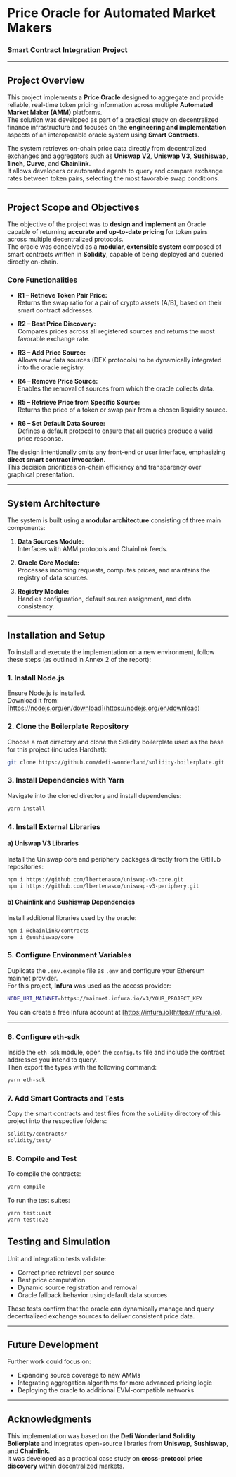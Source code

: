 # Price Oracle for Automated Market Makers

### Smart Contract Integration Project

---

## Project Overview

This project implements a **Price Oracle** designed to aggregate and provide reliable, real-time token pricing information across multiple **Automated Market Maker (AMM)** platforms.  
The solution was developed as part of a practical study on decentralized finance infrastructure and focuses on the **engineering and implementation** aspects of an interoperable oracle system using **Smart Contracts**.

The system retrieves on-chain price data directly from decentralized exchanges and aggregators such as **Uniswap V2**, **Uniswap V3**, **Sushiswap**, **1inch**, **Curve**, and **Chainlink**.  
It allows developers or automated agents to query and compare exchange rates between token pairs, selecting the most favorable swap conditions.

---

## Project Scope and Objectives

The objective of the project was to **design and implement** an Oracle capable of returning **accurate and up-to-date pricing** for token pairs across multiple decentralized protocols.  
The oracle was conceived as a **modular, extensible system** composed of smart contracts written in **Solidity**, capable of being deployed and queried directly on-chain.

### Core Functionalities

- **R1 – Retrieve Token Pair Price:**  
  Returns the swap ratio for a pair of crypto assets (A/B), based on their smart contract addresses.

- **R2 – Best Price Discovery:**  
  Compares prices across all registered sources and returns the most favorable exchange rate.

- **R3 – Add Price Source:**  
  Allows new data sources (DEX protocols) to be dynamically integrated into the oracle registry.

- **R4 – Remove Price Source:**  
  Enables the removal of sources from which the oracle collects data.

- **R5 – Retrieve Price from Specific Source:**  
  Returns the price of a token or swap pair from a chosen liquidity source.

- **R6 – Set Default Data Source:**  
  Defines a default protocol to ensure that all queries produce a valid price response.

The design intentionally omits any front-end or user interface, emphasizing **direct smart contract invocation**.  
This decision prioritizes on-chain efficiency and transparency over graphical presentation.

---

## System Architecture

The system is built using a **modular architecture** consisting of three main components:

1. **Data Sources Module:**  
   Interfaces with AMM protocols and Chainlink feeds.

2. **Oracle Core Module:**  
   Processes incoming requests, computes prices, and maintains the registry of data sources.

3. **Registry Module:**  
   Handles configuration, default source assignment, and data consistency.

---

## Installation and Setup

To install and execute the implementation on a new environment, follow these steps (as outlined in Annex 2 of the report):

### 1. Install Node.js

Ensure Node.js is installed.  
Download it from:  
[https://nodejs.org/en/download](https://nodejs.org/en/download)

### 2. Clone the Boilerplate Repository

Choose a root directory and clone the Solidity boilerplate used as the base for this project (includes Hardhat):

```bash
git clone https://github.com/defi-wonderland/solidity-boilerplate.git
```

### 3. Install Dependencies with Yarn

Navigate into the cloned directory and install dependencies:

```bash
yarn install
```

### 4. Install External Libraries

#### a) Uniswap V3 Libraries

Install the Uniswap core and periphery packages directly from the GitHub repositories:

```bash
npm i https://github.com/lbertenasco/uniswap-v3-core.git
npm i https://github.com/lbertenasco/uniswap-v3-periphery.git
```

#### b) Chainlink and Sushiswap Dependencies

Install additional libraries used by the oracle:

```bash
npm i @chainlink/contracts
npm i @sushiswap/core
```

### 5. Configure Environment Variables

Duplicate the `.env.example` file as `.env` and configure your Ethereum mainnet provider.  
For this project, **Infura** was used as the access provider:

```bash
NODE_URI_MAINNET=https://mainnet.infura.io/v3/YOUR_PROJECT_KEY
```

You can create a free Infura account at [https://infura.io](https://infura.io).

---

### 6. Configure eth-sdk

Inside the `eth-sdk` module, open the `config.ts` file and include the contract addresses you intend to query.  
Then export the types with the following command:

```bash
yarn eth-sdk
```

### 7. Add Smart Contracts and Tests

Copy the smart contracts and test files from the `solidity` directory of this project into the respective folders:

```bash
solidity/contracts/
solidity/test/
```

### 8. Compile and Test

To compile the contracts:

```bash
yarn compile
```

To run the test suites:

```bash
yarn test:unit
yarn test:e2e
```

## Testing and Simulation

Unit and integration tests validate:

- Correct price retrieval per source
- Best price computation
- Dynamic source registration and removal
- Oracle fallback behavior using default data sources

These tests confirm that the oracle can dynamically manage and query decentralized exchange sources to deliver consistent price data.

---

## Future Development

Further work could focus on:

- Expanding source coverage to new AMMs
- Integrating aggregation algorithms for more advanced pricing logic
- Deploying the oracle to additional EVM-compatible networks

---

## Acknowledgments

This implementation was based on the **Defi Wonderland Solidity Boilerplate** and integrates open-source libraries from **Uniswap**, **Sushiswap**, and **Chainlink**.  
It was developed as a practical case study on **cross-protocol price discovery** within decentralized markets.
